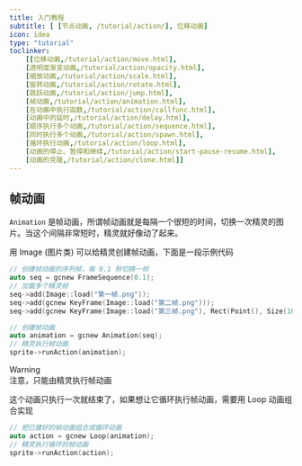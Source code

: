 ```yaml
---
title: 入门教程
subtitle: [ [节点动画, /tutorial/action/], 位移动画]
icon: idea
type: "tutorial"
toclinker: 
    [[位移动画,/tutorial/action/move.html],
    [透明度渐变动画,/tutorial/action/opacity.html],
    [缩放动画,/tutorial/action/scale.html],
    [旋转动画,/tutorial/action/rotate.html],
    [跳跃动画,/tutorial/action/jump.html],
    [帧动画,/tutorial/action/animation.html],
    [在动画中执行函数,/tutorial/action/callfunc.html],
    [动画中的延时,/tutorial/action/delay.html],
    [顺序执行多个动画,/tutorial/action/sequence.html],
    [同时执行多个动画,/tutorial/action/spawn.html],
    [循环执行动画,/tutorial/action/loop.html],
    [动画的停止、暂停和继续,/tutorial/action/start-pause-resume.html],
    [动画的克隆,/tutorial/action/clone.html]]
---
```

## 帧动画

`Animation` 是帧动画，所谓帧动画就是每隔一个很短的时间，切换一次精灵的图片。当这个间隔非常短时，精灵就好像动了起来。

用 Image (图片类) 可以给精灵创建帧动画，下面是一段示例代码

```cpp
// 创建帧动画的序列帧，每 0.1 秒切换一帧
auto seq = gcnew FrameSequence(0.1);
// 加载多个精灵帧
seq->add(Image::load("第一帧.png"));                                                // 无裁剪的添加一张图片
seq->add(gcnew KeyFrame(Image::load("第二帧.png")));                                // 无裁剪的指定图片为关键帧，和上一行写法没有区别
seq->add(gcnew KeyFrame(Image::load("第三帧.png"), Rect(Point(), Size(100, 50))));  // 指定图片为关键帧并进行裁剪

// 创建帧动画
auto animation = gcnew Animation(seq);
// 精灵执行帧动画
sprite->runAction(animation);
```

<div class="ui info warning"><div class="header">Warning </div>
注意，只能由精灵执行帧动画
</div>

这个动画只执行一次就结束了，如果想让它循环执行帧动画，需要用 Loop 动画组合实现

```cpp
// 把已建好的帧动画组合成循环动画
auto action = gcnew Loop(animation);
// 精灵执行循环的帧动画
sprite->runAction(action);
```
